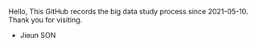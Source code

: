 Hello,
This GitHub records the big data study process since 2021-05-10.
Thank you for visiting.

- Jieun SON